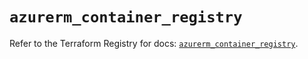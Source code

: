 # `azurerm_container_registry`

Refer to the Terraform Registry for docs: [`azurerm_container_registry`](https://registry.terraform.io/providers/hashicorp/azurerm/4.34.0/docs/resources/container_registry).
